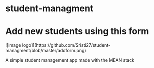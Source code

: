 # student-managment
<h1> Add new students using this form </h1>
![image logo1](https://github.com/Sristi27/student-managment/blob/master/addform.png)

<br>

A simple student management app made with the MEAN stack

